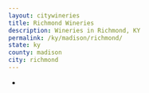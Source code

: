 ```yaml
---
layout: citywineries
title: Richmond Wineries
description: Wineries in Richmond, KY
permalink: /ky/madison/richmond/
state: ky
county: madison
city: richmond
---
```

-
